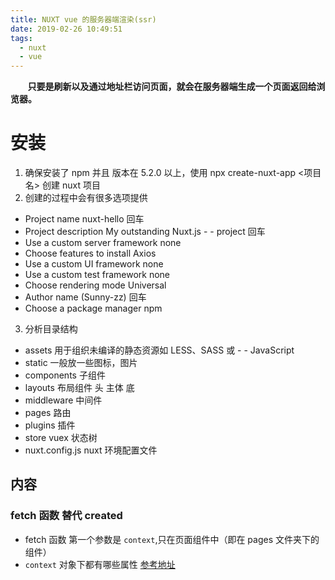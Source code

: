 ```yaml
---
title: NUXT vue 的服务器端渲染(ssr)
date: 2019-02-26 10:49:51
tags:
  - nuxt
  - vue
---
```


&#160; &#160; &#160; &#160;**只要是刷新以及通过地址栏访问页面，就会在服务器端生成一个页面返回给浏览器。**

# 安装

1. 确保安装了 npm 并且 版本在 5.2.0 以上，使用 npx create-nuxt-app <项目名> 创建 nuxt 项目
   <!-- more -->
2. 创建的过程中会有很多选项提供

- Project name nuxt-hello 回车
- Project description My outstanding Nuxt.js - - project 回车
- Use a custom server framework none
- Choose features to install Axios
- Use a custom UI framework none
- Use a custom test framework none
- Choose rendering mode Universal
- Author name (Sunny-zz) 回车
- Choose a package manager npm

3. 分析目录结构

- assets 用于组织未编译的静态资源如 LESS、SASS 或 - - JavaScript
- static 一般放一些图标，图片
- components 子组件
- layouts 布局组件 头 主体 底
- middleware 中间件
- pages 路由
- plugins 插件
- store vuex 状态树
- nuxt.config.js nuxt 环境配置文件

## 内容

### fetch 函数 替代 created

- fetch 函数 第一个参数是 `context`,只在页面组件中（即在 pages 文件夹下的组件）
- `context` 对象下都有哪些属性
  [参考地址](https://zh.nuxtjs.org/api/#%E4%B8%8A%E4%B8%8B%E6%96%87%E5%AF%B9%E8%B1%A1)
